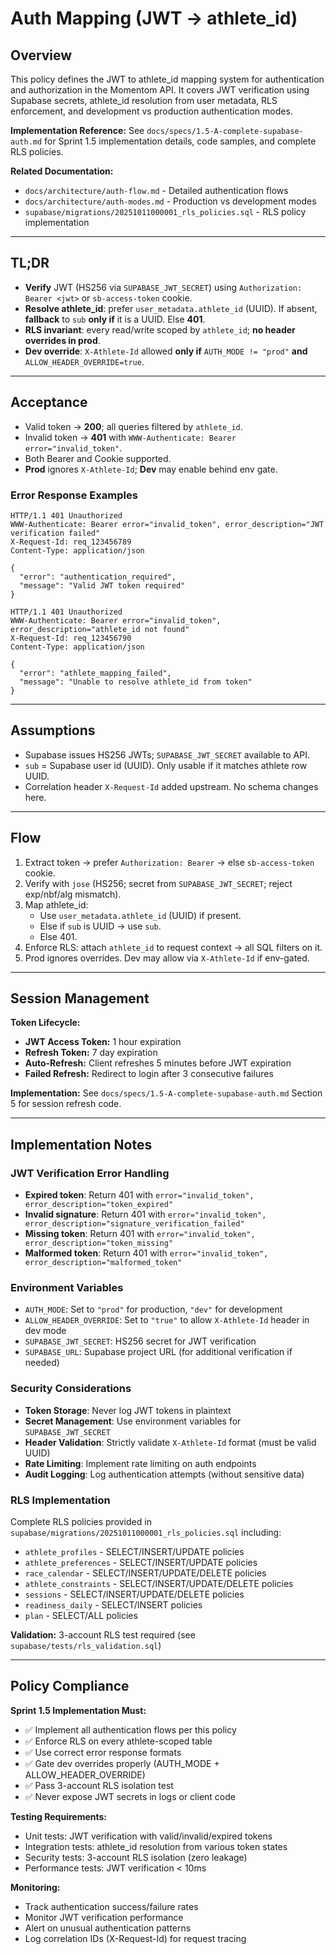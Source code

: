 # Auth Mapping (JWT → athlete_id)

## Overview
This policy defines the JWT to athlete_id mapping system for authentication and authorization in the Momentom API. It covers JWT verification using Supabase secrets, athlete_id resolution from user metadata, RLS enforcement, and development vs production authentication modes.

**Implementation Reference:** See `docs/specs/1.5-A-complete-supabase-auth.md` for Sprint 1.5 implementation details, code samples, and complete RLS policies.

**Related Documentation:**
- `docs/architecture/auth-flow.md` - Detailed authentication flows
- `docs/architecture/auth-modes.md` - Production vs development modes
- `supabase/migrations/20251011000001_rls_policies.sql` - RLS policy implementation

---

## TL;DR
- **Verify** JWT (HS256 via `SUPABASE_JWT_SECRET`) using `Authorization: Bearer <jwt>` or `sb-access-token` cookie.
- **Resolve athlete_id**: prefer `user_metadata.athlete_id` (UUID). If absent, **fallback** to `sub` **only if** it is a UUID. Else **401**.
- **RLS invariant**: every read/write scoped by `athlete_id`; **no header overrides in prod**.
- **Dev override**: `X-Athlete-Id` allowed **only if** `AUTH_MODE != "prod"` **and** `ALLOW_HEADER_OVERRIDE=true`.

---

## Acceptance
- Valid token → **200**; all queries filtered by `athlete_id`.
- Invalid token → **401** with `WWW-Authenticate: Bearer error="invalid_token"`.
- Both Bearer and Cookie supported.
- **Prod** ignores `X-Athlete-Id`; **Dev** may enable behind env gate.

### Error Response Examples
```http
HTTP/1.1 401 Unauthorized
WWW-Authenticate: Bearer error="invalid_token", error_description="JWT verification failed"
X-Request-Id: req_123456789
Content-Type: application/json

{
  "error": "authentication_required",
  "message": "Valid JWT token required"
}
```

```http
HTTP/1.1 401 Unauthorized
WWW-Authenticate: Bearer error="invalid_token", error_description="athlete_id not found"
X-Request-Id: req_123456790
Content-Type: application/json

{
  "error": "athlete_mapping_failed",
  "message": "Unable to resolve athlete_id from token"
}
```

---

## Assumptions
- Supabase issues HS256 JWTs; `SUPABASE_JWT_SECRET` available to API.
- `sub` = Supabase user id (UUID). Only usable if it matches athlete row UUID.
- Correlation header `X-Request-Id` added upstream. No schema changes here.

---

## Flow
1. Extract token → prefer `Authorization: Bearer` → else `sb-access-token` cookie.
2. Verify with `jose` (HS256; secret from `SUPABASE_JWT_SECRET`; reject exp/nbf/alg mismatch).
3. Map athlete_id:  
   - Use `user_metadata.athlete_id` (UUID) if present.  
   - Else if `sub` is UUID → use `sub`.  
   - Else 401.  
4. Enforce RLS: attach `athlete_id` to request context → all SQL filters on it.  
5. Prod ignores overrides. Dev may allow via `X-Athlete-Id` if env-gated.

---

## Session Management

**Token Lifecycle:**
- **JWT Access Token:** 1 hour expiration
- **Refresh Token:** 7 day expiration
- **Auto-Refresh:** Client refreshes 5 minutes before JWT expiration
- **Failed Refresh:** Redirect to login after 3 consecutive failures

**Implementation:** See `docs/specs/1.5-A-complete-supabase-auth.md` Section 5 for session refresh code.

---

## Implementation Notes

### JWT Verification Error Handling
- **Expired token**: Return 401 with `error="invalid_token", error_description="token_expired"`
- **Invalid signature**: Return 401 with `error="invalid_token", error_description="signature_verification_failed"`
- **Missing token**: Return 401 with `error="invalid_token", error_description="token_missing"`
- **Malformed token**: Return 401 with `error="invalid_token", error_description="malformed_token"`

### Environment Variables
- `AUTH_MODE`: Set to `"prod"` for production, `"dev"` for development
- `ALLOW_HEADER_OVERRIDE`: Set to `"true"` to allow `X-Athlete-Id` header in dev mode
- `SUPABASE_JWT_SECRET`: HS256 secret for JWT verification
- `SUPABASE_URL`: Supabase project URL (for additional verification if needed)

### Security Considerations
- **Token Storage**: Never log JWT tokens in plaintext
- **Secret Management**: Use environment variables for `SUPABASE_JWT_SECRET`
- **Header Validation**: Strictly validate `X-Athlete-Id` format (must be valid UUID)
- **Rate Limiting**: Implement rate limiting on auth endpoints
- **Audit Logging**: Log authentication attempts (without sensitive data)

### RLS Implementation
Complete RLS policies provided in `supabase/migrations/20251011000001_rls_policies.sql` including:
- `athlete_profiles` - SELECT/INSERT/UPDATE policies
- `athlete_preferences` - SELECT/INSERT/UPDATE policies
- `race_calendar` - SELECT/INSERT/UPDATE/DELETE policies
- `athlete_constraints` - SELECT/INSERT/UPDATE/DELETE policies
- `sessions` - SELECT/INSERT/UPDATE/DELETE policies
- `readiness_daily` - SELECT/INSERT policies
- `plan` - SELECT/ALL policies

**Validation:** 3-account RLS test required (see `supabase/tests/rls_validation.sql`)

---

## Policy Compliance

**Sprint 1.5 Implementation Must:**
- ✅ Implement all authentication flows per this policy
- ✅ Enforce RLS on every athlete-scoped table
- ✅ Use correct error response formats
- ✅ Gate dev overrides properly (AUTH_MODE + ALLOW_HEADER_OVERRIDE)
- ✅ Pass 3-account RLS isolation test
- ✅ Never expose JWT secrets in logs or client code

**Testing Requirements:**
- Unit tests: JWT verification with valid/invalid/expired tokens
- Integration tests: athlete_id resolution from various token states
- Security tests: 3-account RLS isolation (zero leakage)
- Performance tests: JWT verification < 10ms

**Monitoring:**
- Track authentication success/failure rates
- Monitor JWT verification performance
- Alert on unusual authentication patterns
- Log correlation IDs (X-Request-Id) for request tracing